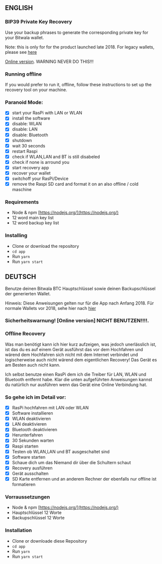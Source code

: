 ## ENGLISH
### BIP39 Private Key Recovery

Use your backup phrases to generate the corresponding private key for your Bitwala wallet.

Note: this is only for for the product launched late 2018. For legacy wallets, please see [here](https://support.bitwala.com/hc/en-gb/articles/360000857880/)

[Online version](https://bitwala.github.io/bip39-recovery/). WARNING NEVER DO THIS!!!

### Running offline

If you would prefer to run it, offline, follow these instructions to set up the recovery tool on your machine.

### Paranoid Mode:
- [x] start your RasPi with LAN or WLAN
- [x] install the software
- [x] disable: WLAN
- [x] disable: LAN
- [x] disable: Bluetooth
- [x] shutdown
- [x] wait 30 seconds
- [x] restart Raspi
- [x] check if WLAN,LAN and BT is still disabeled
- [x] check if none is arround you
- [x] start recovery app
- [x] recover your wallet
- [x] switchoff your RasPi/Device
- [x] remove the Raspi SD card and format it on an also offline / cold maschine

### Requirements

- Node & npm [https://nodejs.org/](https://nodejs.org/)
- 12 word main key list
- 12 word backup key list

### Installing

- Clone or download the repository
- `cd app`
- Run `yarn`
- Run `yarn start`

## DEUTSCH

Benutze deinen Bitwala BTC Hauptschlüssel sowie deinen Backupschlüssel der generierten Wallet.

Hinweis: Diese Anweisungen gelten nur für die App nach Anfang 2018. Für normale Wallets vor 2018, sehe hier nach [hier](https://support.bitwala.com/hc/en-gb/articles/360000857880/)

### Sicherheitswarnung! [Online version] NICHT BENUTZEN!!!!.

### Offline Recovery

Was man benötigt kann ich hier kurz aufzeigen, was jedoch unerlässlich ist, ist das du es auf einem Gerät ausführst das
vor dem Hochfahren und wärend dem Hochfahren sich nicht mit dem Internet verbindet und logischerweise auch nicht wärend dem eigentlichen Recovery! Das Gerät es am Besten auch nicht kann.

Ich selbst benutze einen RasPi dem ich die Treiber für LAN, WLAN und Bluetooth entfernt habe. Klar die unten aufgeführten Anweisungen kannst du natürlich nur ausführen wenn das Gerät eine Online Verbindung hat.

### So gehe ich im Detail vor:
- [x] RasPi hochfahren mit LAN oder WLAN
- [x] Software installieren
- [x] WLAN deaktivieren
- [x] LAN deaktivieren
- [x] Bluetooth deaktivieren
- [x] Herunterfahren
- [x] 30 Sekunden warten
- [x] Raspi starten
- [x] Testen ob WLAN,LAN und BT ausgeschaltet sind
- [x] Software starten
- [x] Schaue dich um das Niemand dir über die Schultern schaut 
- [x] Recovery ausführen
- [x] Gerät ausschalten
- [x] SD Karte entfernen und an anderem Rechner der ebenfalls nur offline ist formatieren

### Vorraussetzungen

- Node & npm [https://nodejs.org/](https://nodejs.org/)
- Hauptschlüssel 12 Worte 
- Backupschlüssel 12 Worte 

### Installation

- Clone or downloade diese Repository
- `cd app`
- Run `yarn`
- Run `yarn start`




